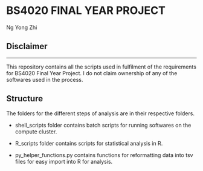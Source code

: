 # BS4020 FINAL YEAR PROJECT
Ng Yong Zhi
## Disclaimer
---
This repository contains all the scripts used in fulfilment of the requirements for BS4020 Final Year Project. I do not claim ownership of any of the softwares used in the process. 

## Structure
The folders for the different steps of analysis are in their respective folders. 

* shell_scripts folder contains batch scripts for running softwares on the compute cluster.

* R_scripts folder contains scripts for statistical analysis in R. 

* py_helper_functions.py contains functions for reformatting data into tsv files for easy import into R for analysis.
